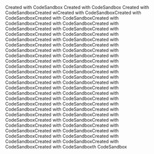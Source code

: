 Created with CodeSandbox
Created with CodeSandbox
Created with CodeSandboxCreated wiCreated with CodeSandboxCreated with CodeSandboxCreated with CodeSandboxCreated with CodeSandboxCreated with CodeSandboxCreated with CodeSandboxCreated with CodeSandboxCreated with CodeSandboxCreated with CodeSandboxCreated with CodeSandboxCreated with CodeSandboxCreated with CodeSandboxCreated with CodeSandboxCreated with CodeSandboxCreated with CodeSandboxCreated with CodeSandboxCreated with CodeSandboxCreated with CodeSandboxCreated with CodeSandboxCreated with CodeSandboxCreated with CodeSandboxCreated with CodeSandboxCreated with CodeSandboxCreated with CodeSandboxCreated with CodeSandboxCreated with CodeSandboxCreated with CodeSandboxCreated with CodeSandboxCreated with CodeSandboxCreated with CodeSandboxCreated with CodeSandboxCreated with CodeSandboxCreated with CodeSandboxCreated with CodeSandboxCreated with CodeSandboxCreated with CodeSandboxCreated with CodeSandboxCreated with CodeSandboxCreated with CodeSandboxCreated with CodeSandboxCreated with CodeSandboxCreated with CodeSandboxCreated with CodeSandboxCreated with CodeSandboxCreated with CodeSandboxCreated with CodeSandboxCreated with CodeSandboxCreated with CodeSandboxCreated with CodeSandboxCreated with CodeSandboxCreated with CodeSandboxth CodeSandbox

